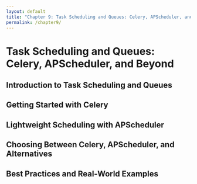 ```yaml
---
layout: default
title: "Chapter 9: Task Scheduling and Queues: Celery, APScheduler, and Beyond"
permalink: /chapter9/
---
```


# Task Scheduling and Queues: Celery, APScheduler, and Beyond
## Introduction to Task Scheduling and Queues




## Getting Started with Celery





## Lightweight Scheduling with APScheduler





## Choosing Between Celery, APScheduler, and Alternatives





## Best Practices and Real-World Examples
